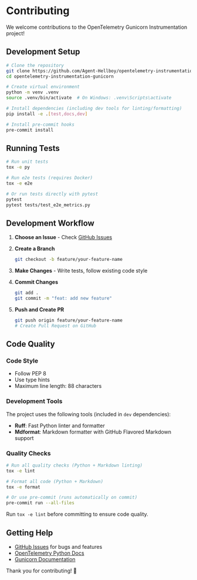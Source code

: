 # Contributing

We welcome contributions to the OpenTelemetry Gunicorn Instrumentation project!

## Development Setup

```bash
# Clone the repository
git clone https://github.com/Agent-Hellboy/opentelemetry-instrumentation-gunicorn.git
cd opentelemetry-instrumentation-gunicorn

# Create virtual environment
python -m venv .venv
source .venv/bin/activate  # On Windows: .venv\Scripts\activate

# Install dependencies (including dev tools for linting/formatting)
pip install -e .[test,docs,dev]

# Install pre-commit hooks
pre-commit install
```

## Running Tests

```bash
# Run unit tests
tox -e py

# Run e2e tests (requires Docker)
tox -e e2e

# Or run tests directly with pytest
pytest
pytest tests/test_e2e_metrics.py
```

## Development Workflow

1. **Choose an Issue** - Check [GitHub Issues](https://github.com/Agent-Hellboy/opentelemetry-instrumentation-gunicorn/issues)

1. **Create a Branch**

   ```bash
   git checkout -b feature/your-feature-name
   ```

1. **Make Changes** - Write tests, follow existing code style

1. **Commit Changes**

   ```bash
   git add .
   git commit -m "feat: add new feature"
   ```

1. **Push and Create PR**

   ```bash
   git push origin feature/your-feature-name
   # Create Pull Request on GitHub
   ```

## Code Quality

### Code Style

- Follow PEP 8
- Use type hints
- Maximum line length: 88 characters

### Development Tools

The project uses the following tools (included in `dev` dependencies):

- **Ruff**: Fast Python linter and formatter
- **Mdformat**: Markdown formatter with GitHub Flavored Markdown support

### Quality Checks

```bash
# Run all quality checks (Python + Markdown linting)
tox -e lint

# Format all code (Python + Markdown)
tox -e format

# Or use pre-commit (runs automatically on commit)
pre-commit run --all-files
```

Run `tox -e lint` before committing to ensure code quality.

## Getting Help

- [GitHub Issues](https://github.com/Agent-Hellboy/opentelemetry-instrumentation-gunicorn/issues) for bugs and features
- [OpenTelemetry Python Docs](https://opentelemetry-python.readthedocs.io/)
- [Gunicorn Documentation](https://docs.gunicorn.org/)

Thank you for contributing! 🚀
